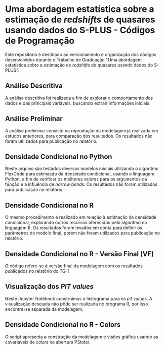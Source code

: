 # Uma abordagem estatística sobre a estimação de _redshifts_ de quasares usando dados do S-PLUS - Códigos de Programação
Este repositório é destinado ao versionamento e organização dos códigos desenvolvidos durante o Trabalho de Graduação "Uma abordagem estatística sobre a estimação de _redshifts_ de quasares usando dados do S-PLUS".
 
## Análise Descritiva
A análise descritiva foi realizada a fim de explorar o comportamento dos dados e das principais variáveis, buscando extrair informações iniciais.
 
## Análise Preliminar
A análise preliminar consiste na reprodução da modelagem já realizada em estudos anteriores, para comparação dos resultados. Os resultados não foram utilizados para publicação no relatório.

## Densidade Condicional no Python
Neste arquivo são testados diversos modelos iniciais utilizando o algoritmo FlexCode para estimação da densidade condicional, usando a linguagem Python, a fim de verificar os melhores valores para os argumentos da função e a influência de _narrow bands_. Os resultados não foram utilizados para publicação no relatório.

## Densidade Condicional no R
O mesmo procedimento é realizado em relação à estimação da densidade condicional, explorando outros recursos oferecidos pelo algoritmo na linguagem R. Os resultados foram levados em conta para definir os parâmetros do modelo final, porém não foram utilizados para publicação no relatório.

## Densidade Condicional no R - Versão Final (VF)
O código refere-se à versão final da modelagem com os resultados publicados no relatório do TG-1.

## Visualização dos _PIT values_
Neste Jupyter Notebook construímos o histograma para os _pit values_. A visualização desejada não pôde ser realizada no programa R, por isso encontra-se separada da modelagem.

## Densidade Condicional no R - Colors
O script apresenta a construção da modelagem e visões gráfica usando as covariáveis de _colors_ na abertura PStotal.
